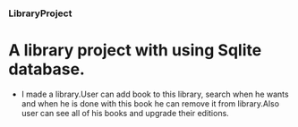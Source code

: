 ### LibraryProject
# A library project with using Sqlite database.
* I made a library.User can add book to this library, search when he wants and when he is done with this book he can remove it from library.Also user can see all of his books and upgrade their editions.
